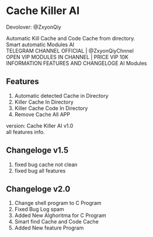 # Cache Killer AI
Devolover: @ZxyonQiy

 Automatic Kill Cache and Code Cache from directory. <br />
 Smart automatic Modules AI <br />
 TELEGRAM CHANNEL OFFICIAL | @ZxyonQiyChnnel  <br />
  OPEN VIP MODULES IN CHANNEL | PRICE VIP 10K <br />
 INFORMATION FEATURES AND CHANGELOGE AI Modules <br />

## Features <br />
1. Automatic detected Cache in Directory
2. Killer Cache In Directory
3. Killer Cache Code In Directory
4. Remove Cache All APP

version: Cache Killer AI v1.0 <br />
all features info.

## Changeloge v1.5 <br />
1. fixed bug cache not clean
2. fixed bug all features

## Changeloge v2.0 <br />
1. Change shell program to C Program
2. Fixed Bug Log spam
3. Added New Alghoritma for C Program
4. Smart find Cache and Code Cache
5. Added New feature Program

